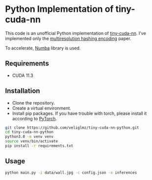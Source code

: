 # Python Implementation of tiny-cuda-nn

This code is an unofficial Python implementation of [tiny-cuda-nn](https://github.com/NVlabs/tiny-cuda-nn). I've implemented only the [multiresolution hashing encoding](https://nvlabs.github.io/instant-ngp/assets/mueller2022instant.pdf) paper.

To accelerate, [Numba](https://numba.pydata.org/) library is used.

## Requirements
* CUDA 11.3

## Installation

* Clone the repository.
* Create a virtual environment.
* Install pip packages.
If you have trouble with torch, please install it according to [PyTorch](https://pytorch.org/).

```bash
git clone https://github.com/veliglmz/tiny-cuda-nn-python.git
cd tiny-cuda-nn-python
python3.8 -m venv venv
source venv/bin/activate
pip install -r requirements.txt
```

## Usage

```bash
python main.py -i data/wall.jpg -c config.json -o inferences
```
